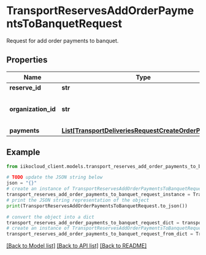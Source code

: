# TransportReservesAddOrderPaymentsToBanquetRequest

Request for add order payments to banquet.

## Properties

Name | Type | Description | Notes
------------ | ------------- | ------------- | -------------
**reserve_id** | **str** | Reserve ID. | 
**organization_id** | **str** | Organization ID.                Can be obtained by &#x60;/api/1/organizations&#x60; operation. | 
**payments** | [**List[TransportDeliveriesRequestCreateOrderPayment]**](TransportDeliveriesRequestCreateOrderPayment.md) | Order payments. | 

## Example

```python
from iikocloud_client.models.transport_reserves_add_order_payments_to_banquet_request import TransportReservesAddOrderPaymentsToBanquetRequest

# TODO update the JSON string below
json = "{}"
# create an instance of TransportReservesAddOrderPaymentsToBanquetRequest from a JSON string
transport_reserves_add_order_payments_to_banquet_request_instance = TransportReservesAddOrderPaymentsToBanquetRequest.from_json(json)
# print the JSON string representation of the object
print(TransportReservesAddOrderPaymentsToBanquetRequest.to_json())

# convert the object into a dict
transport_reserves_add_order_payments_to_banquet_request_dict = transport_reserves_add_order_payments_to_banquet_request_instance.to_dict()
# create an instance of TransportReservesAddOrderPaymentsToBanquetRequest from a dict
transport_reserves_add_order_payments_to_banquet_request_from_dict = TransportReservesAddOrderPaymentsToBanquetRequest.from_dict(transport_reserves_add_order_payments_to_banquet_request_dict)
```
[[Back to Model list]](../README.md#documentation-for-models) [[Back to API list]](../README.md#documentation-for-api-endpoints) [[Back to README]](../README.md)


